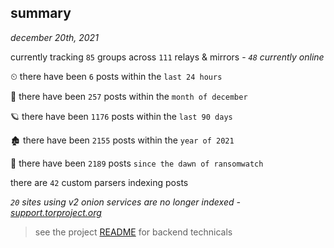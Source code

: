 
## summary
_december 20th, 2021_

currently tracking `85` groups across `111` relays & mirrors - _`48` currently online_

⏲ there have been `6` posts within the `last 24 hours`

🦈 there have been `257` posts within the `month of december`

🪐 there have been `1176` posts within the `last 90 days`

🏚 there have been `2155` posts within the `year of 2021`

🦕 there have been `2189` posts `since the dawn of ransomwatch`

there are `42` custom parsers indexing posts

_`20` sites using v2 onion services are no longer indexed - [support.torproject.org](https://support.torproject.org/onionservices/v2-deprecation/)_

> see the project [README](https://github.com/thetanz/ransomwatch#ransomwatch--) for backend technicals
